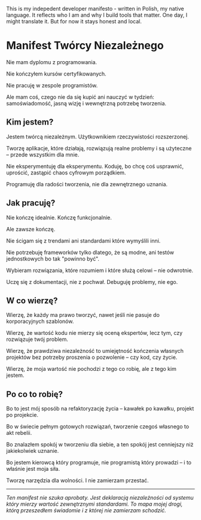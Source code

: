 This is my indepedent developer manifesto - written in Polish, my native language. It reflects who I am and why I build tools that matter. One day, I might translate it. But for now it stays honest and local.

# Manifest Twórcy Niezależnego

Nie mam dyplomu z programowania.

Nie kończyłem kursów certyfikowanych.

Nie pracuję w zespole programistów.

Ale mam coś, czego nie da się kupić ani nauczyć w tydzień: samoświadomość, jasną wizję i wewnętrzną potrzebę tworzenia.

## Kim jestem?

Jestem twórcą niezależnym. Użytkownikiem rzeczywistości rozszerzonej.

Tworzę aplikacje, które działają, rozwiązują realne problemy i są użyteczne – przede wszystkim dla mnie.

Nie eksperymentuję dla eksperymentu. Koduję, bo chcę coś usprawnić, uprościć, zastąpić chaos cyfrowym porządkiem.

Programuję dla radości tworzenia, nie dla zewnętrznego uznania.

## Jak pracuję?

Nie kończę idealnie. Kończę funkcjonalnie.

Ale zawsze kończę.

Nie ścigam się z trendami ani standardami które wymyślili inni.

Nie potrzebuję frameworków tylko dlatego, że są modne, ani testów jednostkowych bo tak "powinno być".

Wybieram rozwiązania, które rozumiem i które służą celowi – nie odwrotnie.

Uczę się z dokumentacji, nie z pochwał. Debuguję problemy, nie ego.

## W co wierzę?

Wierzę, że każdy ma prawo tworzyć, nawet jeśli nie pasuje do korporacyjnych szablonów.

Wierzę, że wartość kodu nie mierzy się oceną ekspertów, lecz tym, czy rozwiązuje twój problem.

Wierzę, że prawdziwa niezależność to umiejętność kończenia własnych projektów bez potrzeby proszenia o pozwolenie – czy kod, czy życie.

Wierzę, że moja wartość nie pochodzi z tego co robię, ale z tego kim jestem.

## Po co to robię?

Bo to jest mój sposób na refaktoryzację życia – kawałek po kawałku, projekt po projekcie.

Bo w świecie pełnym gotowych rozwiązań, tworzenie czegoś własnego to akt rebelii.

Bo znalazłem spokój w tworzeniu dla siebie, a ten spokój jest cenniejszy niż jakiekolwiek uznanie.

Bo jestem kierowcą który programuje, nie programistą który prowadzi – i to właśnie jest moja siła.

Tworzę narzędzia dla wolności. I nie zamierzam przestać.

---

*Ten manifest nie szuka aprobaty. Jest deklaracją niezależności od systemu który mierzy wartość zewnętrznymi standardami. To mapa mojej drogi, którą przeszedłem świadomie i z której nie zamierzam schodzić.*
